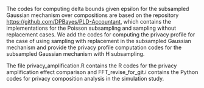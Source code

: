The codes for computing delta bounds given epsilon for the subsampled Gaussian mechanism over compositions are based on the 
repository https://github.com/DPBayes/PLD-Accountant, which contains the implementations for the Poisson subsampling and sampling without replacement cases.
We add the codes for computing the privacy profile for the case of using sampling with replacement in the subsampled Gaussian mechanism
and provide the privacy profile computation codes for the subsampled Gaussian mechanism with H subsampling.

The file privacy_amplification.R contains the R codes for the privacy amplification effect comparison and FFT_revise_for_git.i contains the Python codes for privacy composition analysis in the simulation study.
